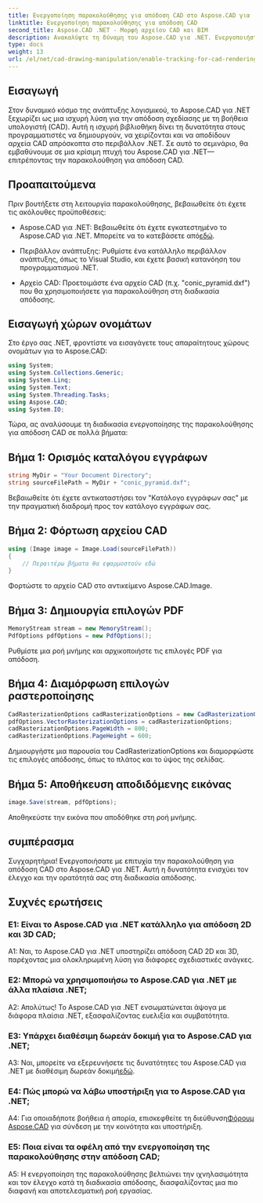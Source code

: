 ```yaml
---
title: Ενεργοποίηση παρακολούθησης για απόδοση CAD στο Aspose.CAD για .NET
linktitle: Ενεργοποίηση παρακολούθησης για απόδοση CAD
second_title: Aspose.CAD .NET - Μορφή αρχείου CAD και BIM
description: Ανακαλύψτε τη δύναμη του Aspose.CAD για .NET. Ενεργοποιήστε την παρακολούθηση για απρόσκοπτη απόδοση CAD. Ακολουθήστε τον βήμα προς βήμα οδηγό μας για βελτιωμένο έλεγχο και αποτελεσματικότητα.
type: docs
weight: 13
url: /el/net/cad-drawing-manipulation/enable-tracking-for-cad-rendering/
---
```

## Εισαγωγή

Στον δυναμικό κόσμο της ανάπτυξης λογισμικού, το Aspose.CAD για .NET ξεχωρίζει ως μια ισχυρή λύση για την απόδοση σχεδίασης με τη βοήθεια υπολογιστή (CAD). Αυτή η ισχυρή βιβλιοθήκη δίνει τη δυνατότητα στους προγραμματιστές να δημιουργούν, να χειρίζονται και να αποδίδουν αρχεία CAD απρόσκοπτα στο περιβάλλον .NET. Σε αυτό το σεμινάριο, θα εμβαθύνουμε σε μια κρίσιμη πτυχή του Aspose.CAD για .NET—επιτρέποντας την παρακολούθηση για απόδοση CAD.

## Προαπαιτούμενα

Πριν βουτήξετε στη λειτουργία παρακολούθησης, βεβαιωθείτε ότι έχετε τις ακόλουθες προϋποθέσεις:

-  Aspose.CAD για .NET: Βεβαιωθείτε ότι έχετε εγκατεστημένο το Aspose.CAD για .NET. Μπορείτε να το κατεβάσετε από[εδώ](https://releases.aspose.com/cad/net/).

- Περιβάλλον ανάπτυξης: Ρυθμίστε ένα κατάλληλο περιβάλλον ανάπτυξης, όπως το Visual Studio, και έχετε βασική κατανόηση του προγραμματισμού .NET.

- Αρχείο CAD: Προετοιμάστε ένα αρχείο CAD (π.χ. "conic_pyramid.dxf") που θα χρησιμοποιήσετε για παρακολούθηση στη διαδικασία απόδοσης.

## Εισαγωγή χώρων ονομάτων

Στο έργο σας .NET, φροντίστε να εισαγάγετε τους απαραίτητους χώρους ονομάτων για το Aspose.CAD:

```csharp
using System;
using System.Collections.Generic;
using System.Linq;
using System.Text;
using System.Threading.Tasks;
using Aspose.CAD;
using System.IO;
```

Τώρα, ας αναλύσουμε τη διαδικασία ενεργοποίησης της παρακολούθησης για απόδοση CAD σε πολλά βήματα:

## Βήμα 1: Ορισμός καταλόγου εγγράφων

```csharp
string MyDir = "Your Document Directory";
string sourceFilePath = MyDir + "conic_pyramid.dxf";
```

Βεβαιωθείτε ότι έχετε αντικαταστήσει τον "Κατάλογο εγγράφων σας" με την πραγματική διαδρομή προς τον κατάλογο εγγράφων σας.

## Βήμα 2: Φόρτωση αρχείου CAD

```csharp
using (Image image = Image.Load(sourceFilePath))
{
    // Περαιτέρω βήματα θα εφαρμοστούν εδώ
}
```

Φορτώστε το αρχείο CAD στο αντικείμενο Aspose.CAD.Image.

## Βήμα 3: Δημιουργία επιλογών PDF

```csharp
MemoryStream stream = new MemoryStream();
PdfOptions pdfOptions = new PdfOptions();
```

Ρυθμίστε μια ροή μνήμης και αρχικοποιήστε τις επιλογές PDF για απόδοση.

## Βήμα 4: Διαμόρφωση επιλογών ραστεροποίησης

```csharp
CadRasterizationOptions cadRasterizationOptions = new CadRasterizationOptions();
pdfOptions.VectorRasterizationOptions = cadRasterizationOptions;
cadRasterizationOptions.PageWidth = 800;
cadRasterizationOptions.PageHeight = 600;
```

Δημιουργήστε μια παρουσία του CadRasterizationOptions και διαμορφώστε τις επιλογές απόδοσης, όπως το πλάτος και το ύψος της σελίδας.

## Βήμα 5: Αποθήκευση αποδιδόμενης εικόνας

```csharp
image.Save(stream, pdfOptions);
```

Αποθηκεύστε την εικόνα που αποδόθηκε στη ροή μνήμης.

## συμπέρασμα

Συγχαρητήρια! Ενεργοποιήσατε με επιτυχία την παρακολούθηση για απόδοση CAD στο Aspose.CAD για .NET. Αυτή η δυνατότητα ενισχύει τον έλεγχο και την ορατότητά σας στη διαδικασία απόδοσης.

## Συχνές ερωτήσεις

### Ε1: Είναι το Aspose.CAD για .NET κατάλληλο για απόδοση 2D και 3D CAD;

A1: Ναι, το Aspose.CAD για .NET υποστηρίζει απόδοση CAD 2D και 3D, παρέχοντας μια ολοκληρωμένη λύση για διάφορες σχεδιαστικές ανάγκες.

### Ε2: Μπορώ να χρησιμοποιήσω το Aspose.CAD για .NET με άλλα πλαίσια .NET;

Α2: Απολύτως! Το Aspose.CAD για .NET ενσωματώνεται άψογα με διάφορα πλαίσια .NET, εξασφαλίζοντας ευελιξία και συμβατότητα.

### Ε3: Υπάρχει διαθέσιμη δωρεάν δοκιμή για το Aspose.CAD για .NET;

 A3: Ναι, μπορείτε να εξερευνήσετε τις δυνατότητες του Aspose.CAD για .NET με διαθέσιμη δωρεάν δοκιμή[εδώ](https://releases.aspose.com/).

### Ε4: Πώς μπορώ να λάβω υποστήριξη για το Aspose.CAD για .NET;

 A4: Για οποιαδήποτε βοήθεια ή απορία, επισκεφθείτε τη διεύθυνση[Φόρουμ Aspose.CAD](https://forum.aspose.com/c/cad/19) για σύνδεση με την κοινότητα και υποστήριξη.

### Ε5: Ποια είναι τα οφέλη από την ενεργοποίηση της παρακολούθησης στην απόδοση CAD;

A5: Η ενεργοποίηση της παρακολούθησης βελτιώνει την ιχνηλασιμότητα και τον έλεγχο κατά τη διαδικασία απόδοσης, διασφαλίζοντας μια πιο διαφανή και αποτελεσματική ροή εργασίας.